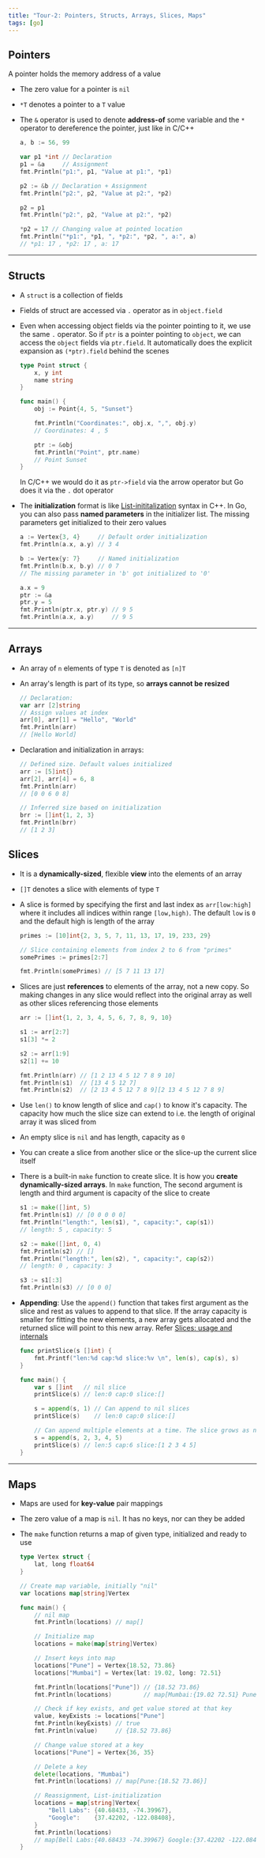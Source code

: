 ```yaml
---
title: "Tour-2: Pointers, Structs, Arrays, Slices, Maps"
tags: [go]
---
```


## Pointers

A pointer holds the memory address of a value

- The zero value for a pointer is `nil`
- `*T` denotes a pointer to a `T` value
- The `&` operator is used to denote **address-of** some variable and the `*` operator to dereference the pointer, just like in C/C++

  ```go
  a, b := 56, 99

  var p1 *int // Declaration
  p1 = &a     // Assignment
  fmt.Println("p1:", p1, "Value at p1:", *p1)

  p2 := &b // Declaration + Assignment
  fmt.Println("p2:", p2, "Value at p2:", *p2)

  p2 = p1
  fmt.Println("p2:", p2, "Value at p2:", *p2)

  *p2 = 17 // Changing value at pointed location
  fmt.Println("*p1:", *p1, ", *p2:", *p2, ", a:", a)
  // *p1: 17 , *p2: 17 , a: 17
  ```

---

## Structs

- A `struct` is a collection of fields
- Fields of struct are accessed via `.` operator as in `object.field`
- Even when accessing object fields via the pointer pointing to it, we use the same `.` operator. So if `ptr` is a pointer pointing to `object`, we can access the `object` fields via `ptr.field`. It automatically does the explicit expansion as `(*ptr).field` behind the scenes

  ```go
  type Point struct {
      x, y int
      name string
  }

  func main() {
      obj := Point{4, 5, "Sunset"}

      fmt.Println("Coordinates:", obj.x, ",", obj.y)
      // Coordinates: 4 , 5

      ptr := &obj
      fmt.Println("Point", ptr.name)
      // Point Sunset
  }
  ```

  In C/C++ we would do it as `ptr->field` via the arrow operator but Go does it via the `.` dot operator

- The **initialization** format is like [List-inititalization](https://en.cppreference.com/w/cpp/language/list_initialization) syntax in C++. In Go, you can also pass **named parameters** in the initializer list. The missing parameters get initialized to their zero values

  ```go
  a := Vertex{3, 4}     // Default order initialization
  fmt.Println(a.x, a.y) // 3 4

  b := Vertex{y: 7}     // Named initialization
  fmt.Println(b.x, b.y) // 0 7
  // The missing parameter in 'b' got initialized to '0'

  a.x = 9
  ptr := &a
  ptr.y = 5
  fmt.Println(ptr.x, ptr.y) // 9 5
  fmt.Println(a.x, a.y)     // 9 5
  ```

---

## Arrays

- An array of `n` elements of type `T` is denoted as `[n]T`
- An array's length is part of its type, so **arrays cannot be resized**

  ```go
  // Declaration:
  var arr [2]string
  // Assign values at index
  arr[0], arr[1] = "Hello", "World"
  fmt.Println(arr)
  // [Hello World]
  ```

- Declaration and initialization in arrays:

  ```go
  // Defined size. Default values initialized
  arr := [5]int{}
  arr[2], arr[4] = 6, 8
  fmt.Println(arr)
  // [0 0 6 0 8]

  // Inferred size based on initialization
  brr := []int{1, 2, 3}
  fmt.Println(brr)
  // [1 2 3]
  ```

## Slices

- It is a **dynamically-sized**, flexible **view** into the elements of an array
- `[]T` denotes a slice with elements of type `T`
- A slice is formed by specifying the first and last index as `arr[low:high]` where it includes all indices within range `[low,high)`. The default `low` is `0` and the default high is length of the array

  ```go
  primes := [10]int{2, 3, 5, 7, 11, 13, 17, 19, 233, 29}

  // Slice containing elements from index 2 to 6 from "primes"
  somePrimes := primes[2:7]

  fmt.Println(somePrimes) // [5 7 11 13 17]
  ```

- Slices are just **references** to elements of the array, not a new copy. So making changes in any slice would reflect into the original array as well as other slices referencing those elements

  ```go
  arr := []int{1, 2, 3, 4, 5, 6, 7, 8, 9, 10}

  s1 := arr[2:7]
  s1[3] *= 2

  s2 := arr[1:9]
  s2[1] += 10

  fmt.Println(arr) // [1 2 13 4 5 12 7 8 9 10]
  fmt.Println(s1)  // [13 4 5 12 7]
  fmt.Println(s2)  // [2 13 4 5 12 7 8 9][2 13 4 5 12 7 8 9]
  ```

- Use `len()` to know length of slice and `cap()` to know it's capacity. The capacity how much the slice size can extend to i.e. the length of original array it was sliced from

- An empty slice is `nil` and has length, capacity as `0`

- You can create a slice from another slice or the slice-up the current slice itself

- There is a built-in `make` function to create slice. It is how you **create dynamically-sized arrays**. In `make` function, The second argument is length and third argument is capacity of the slice to create

  ```go
  s1 := make([]int, 5)
  fmt.Println(s1) // [0 0 0 0 0]
  fmt.Println("length:", len(s1), ", capacity:", cap(s1))
  // length: 5 , capacity: 5

  s2 := make([]int, 0, 4)
  fmt.Println(s2) // []
  fmt.Println("length:", len(s2), ", capacity:", cap(s2))
  // length: 0 , capacity: 3

  s3 := s1[:3]
  fmt.Println(s3) // [0 0 0]
  ```

- **Appending**: Use the `append()` function that takes first argument as the slice and rest as values to append to that slice. If the array capacity is smaller for fitting the new elements, a new array gets allocated and the returned slice will point to this new array. Refer [Slices: usage and internals](https://go.dev/blog/slices-intro)

  ```go
  func printSlice(s []int) {
      fmt.Printf("len:%d cap:%d slice:%v \n", len(s), cap(s), s)
  }

  func main() {
      var s []int   // nil slice
      printSlice(s) // len:0 cap:0 slice:[]

      s = append(s, 1) // Can append to nil slices
      printSlice(s)    // len:0 cap:0 slice:[]

      // Can append multiple elements at a time. The slice grows as needed
      s = append(s, 2, 3, 4, 5)
      printSlice(s) // len:5 cap:6 slice:[1 2 3 4 5]
  }
  ```

---

## Maps

- Maps are used for **key-value** pair mappings
- The zero value of a map is `nil`. It has no keys, nor can they be added
- The `make` function returns a map of given type, initialized and ready to use

  ```go
  type Vertex struct {
      lat, long float64
  }

  // Create map variable, initially "nil"
  var locations map[string]Vertex

  func main() {
      // nil map
      fmt.Println(locations) // map[]

      // Initialize map
      locations = make(map[string]Vertex)

      // Insert keys into map
      locations["Pune"] = Vertex{18.52, 73.86}
      locations["Mumbai"] = Vertex{lat: 19.02, long: 72.51}

      fmt.Println(locations["Pune"]) // {18.52 73.86}
      fmt.Println(locations)         // map[Mumbai:{19.02 72.51} Pune:{18.52 73.86}]

      // Check if key exists, and get value stored at that key
      value, keyExists := locations["Pune"]
      fmt.Println(keyExists) // true
      fmt.Println(value)     // {18.52 73.86}

      // Change value stored at a key
      locations["Pune"] = Vertex{36, 35}

      // Delete a key
      delete(locations, "Mumbai")
      fmt.Println(locations) // map[Pune:{18.52 73.86}]

      // Reassignment, List-initialization
      locations = map[string]Vertex{
          "Bell Labs": {40.68433, -74.39967},
          "Google":    {37.42202, -122.08408},
      }
      fmt.Println(locations)
      // map[Bell Labs:{40.68433 -74.39967} Google:{37.42202 -122.08408}]
  }
  ```
